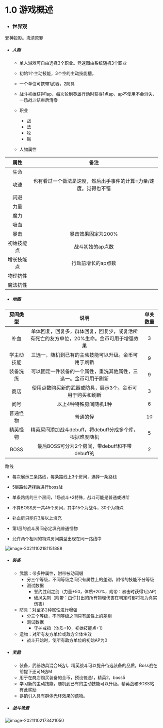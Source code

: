 # 1.0 游戏概述

- ### 世界观

邪神投影。洗清原罪

- ##### 人物

  - 单人游戏可自由选择3个职业。竞速图由系统随机3个职业

  - 初始1个主动技能，3个空的主动技能槽。
  - 一个单位可携带1武器，2防具
  - 战斗初始获得1ap，每次轮到英雄行动时获得1点ap，ap不使用不会消失，一场战斗结束后清零
  - 职业
    - 战
    - 法
    - 牧
    - 贼
  - 人物属性

|    属性    |                             备注                             |
| :--------: | :----------------------------------------------------------: |
|    生命    |                                                              |
|    攻速    | 也有看过一个做法是速度，然后出手事件的计算=力量/速度。觉得也不错 |
|    闪避    |                                                              |
|    力量    |                                                              |
|    魔力    |                                                              |
|    吸血    |                                                              |
|    暴击    |                      暴击效果固定为200%                      |
| 初始技能点 |                       战斗初始的ap点数                       |
| 增长技能点 |                      行动前增长的ap点数                      |
|  物理抗性  |                                                              |
|  魔法抗性  |                                                              |

- ##### 地图

|  房间类型  |                             说明                             | 单关数量 |
  | :--------: | :----------------------------------------------------------: | :------: |
  |    补血    | 单体回复，回复多，群体回复，回复少，或复活所有死亡的友方单位，20%生命。金币可用于增强效果 |    3     |
  | 学主动技能 |     三选一，随机到已有的主动技能可以升级。金币可用于刷新     |    9     |
  |  装备洗练  | 可以固定一件装备的一个属性，重洗其他属性，三选一。金币可用于刷新 |    9     |
  |    商店    |  使用点数购买新的武器或防具，展示3个。金币可用于购买和刷新   |    3     |
  |    问号    |                    以上4种特殊房间随机1种                    |    6     |
  |  普通怪物  |                           普通的怪                           |    10    |
  |  精英怪物  |   精英房间添加战斗debuff，将debuff分成多个库，根据难度随机   |    5     |
  |    BOSS    |        最后BOSS可分为2个房间，带debuff和不带debuff的         |    2     |

路线

- 每次展示三条路线，每条路线上3个房间，选择一条路线
- 5层路线选择后进行boss战

- 单条路线的三个房间，1场战斗+2特殊，战斗可能是普通或进阶
- 不算BOSS房一共45个房间，其中15个为战斗，30个为特殊
- 补血房只能在3层以上填充
- 第1层的战斗房间必定填充普通怪物
- 允许两个相同的特殊房间类型出现在同一路线中

![image-20211102181151888](https://i.loli.net/2021/11/02/QEVSk9d71WvKHNq.png)

- ##### 装备

  - 武器：带多种属性，附带被动词缀
    - 分三个等级，不同等级之间只有属性上的差别，附带的技能不分等级
    - 测试数据
      - 誓约胜利之剑（力量+50，体质+20%，附带：暴击时获得1点AP）
      - 破风尖刺（附带：由你打出的所有物理伤害在判定时都将视为真实伤害）
  - 防具：对至多2种属性进行增强
    - 分三个等级，不同等级之间只有属性上的差别
    - 测试数据
      - 守护戒指（体质+10，初始技能点+1）
  - 遗物：对所有友方单位或敌方全体生效
    - 战斗开始时，使所有敌方单位的初始AP为0

- ##### 奖励

  - 装备，武器防具混合N选1，精英战斗可以提升待选装备的品质，Boss战在前提下还可N选M
  - 用于在商店购买装备的金币，预设普通1，精英2，boss5
  - 学习新的主动技能，随机到已有的主动技能可以升级。精英战和BOSS站有此奖励
  - 斟酌引入具有群体光环效果的遗物。
  
- ##### 战斗场景

![image-20211102173421050](https://i.loli.net/2021/11/02/uRf7HiKCemPWogX.png)

